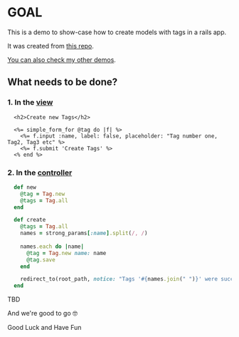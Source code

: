 # GOAL

This is a demo to show-case how to create models with tags in a rails app.

It was created from [this repo](https://github.com/andrerferrer/model-with-tags-demo#goal).

[You can also check my other demos](https://github.com/andrerferrer/dedemos/blob/master/README.md#ded%C3%A9mos).

## What needs to be done?

### 1. In the [view](https://github.com/andrerferrer/create-multiple-tags-demo/blob/master/app/views/tags/new.html.erb)
```erb
  <h2>Create new Tags</h2>

  <%= simple_form_for @tag do |f| %>
    <%= f.input :name, label: false, placeholder: "Tag number one, Tag2, Tag3 etc" %>
    <%= f.submit 'Create Tags' %>
  <% end %>
```

### 2. In the [controller](https://github.com/andrerferrer/create-multiple-tags-demo/blob/master/app/controllers/tags_controller.rb)
```ruby
  def new
    @tag = Tag.new
    @tags = Tag.all
  end

  def create
    @tags = Tag.all
    names = strong_params[:name].split(/, /)
    
    names.each do |name|
      @tag = Tag.new name: name
      @tag.save
    end

    redirect_to(root_path, notice: "Tags '#{names.join(" ")}' were succesfully created")
  end
```


TBD

And we're good to go 🤓

Good Luck and Have Fun
